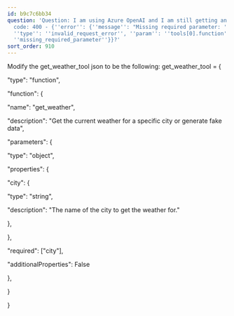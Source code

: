 ```yaml
---
id: b9c7c6bb34
question: 'Question: I am using Azure OpenAI and I am still getting an error of Error
  code: 400 - {''error'': {''message'': "Missing required parameter: ''tools[0].function''.",
  ''type'': ''invalid_request_error'', ''param'': ''tools[0].function'', ''code'':
  ''missing_required_parameter''}}?'
sort_order: 910
---
```


Modify the get_weather_tool json to be the following: get_weather_tool = {

"type": "function",

"function": {

"name": "get_weather",

"description": "Get the current weather for a specific city or generate fake data",

"parameters": {

"type": "object",

"properties": {

"city": {

"type": "string",

"description": "The name of the city to get the weather for."

},

},

"required": ["city"],

"additionalProperties": False

},

}

}

